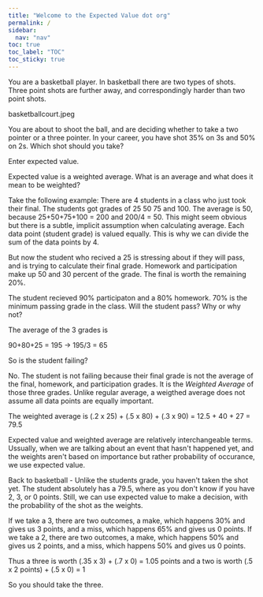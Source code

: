```yaml
---
title: "Welcome to the Expected Value dot org"
permalink: /
sidebar:
  nav: "nav"
toc: true
toc_label: "TOC"
toc_sticky: true
---
```










You are a basketball player. In basketball there are two types of shots. Three point shots are further away, and correspondingly harder than two point shots. 

basketballcourt.jpeg 


You are about to shoot the ball, and are deciding whether to take a two pointer or a three pointer. In your career, you have shot 35% on 3s and 50% on 2s. Which shot should you take?

Enter expected value. 

Expected value is a weighted average. What is an average and what does it mean to be weighted?

Take the following example: There are 4 students in a class who just took their final. The students got grades of 25 50 75 and 100. The average is 50, because 25+50+75+100 = 200 and 200/4 = 50. This might seem obvious but there is a subtle, implicit assumption when calculating average. Each data point (student grade) is valued equally. This is why we can divide the sum of the data points by 4. 

But now the student who recived a 25 is stressing about if they will pass, and is trying to calculate their final grade. Homework and participation make up 50 and 30 percent of the grade. The final is worth the remaining 20%. 

The student recieved 90% participaton and a 80% homework. 70% is the minimum passing grade in the class. Will the student pass? Why or why not?

The average of the 3 grades is 

90+80+25 = 195 -> 195/3 = 65

So is the student failing? 

No. The student is not failing because their final grade is not the average of the final, homework, and participation grades. 
It is the *Weighted Average* of those three grades. Unlike regular average, a weigthed average does not assume all data points are equally important. 

The weighted average is (.2 x 25) + (.5 x 80) + (.3 x 90) = 12.5 + 40 + 27 = 79.5 

Expected value and weighted average are relatively interchangeable terms. Ussually, when we are talking about an event that hasn't happened yet, and the weights aren't based on importance but rather probability of occurance, we use expected value.

Back to basketball - Unlike the students grade, you haven't taken the shot yet. The student absolutely has a 79.5, where as you don't know if you have 2, 3, or 0 points. Still, we can use expected value to make a decision, with the probability of the shot as the weights. 


If we take a 3, there are two outcomes, a make, which happens 30% and gives us 3 points, and a miss, which happens 65% and gives us 0 points. 
If we take a 2, there are two outcomes, a make, which happens 50% and gives us 2 points, and a miss, which happens 50% and gives us 0 points. 

Thus a three is worth (.35 x 3) + (.7 x 0) = 1.05 points and a two is worth (.5 x 2 points) + (.5 x 0) = 1

So you should take the three.










